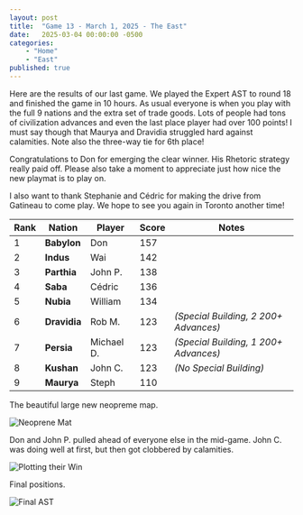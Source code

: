 ```yaml
---
layout: post
title:  "Game 13 - March 1, 2025 - The East"
date:   2025-03-04 00:00:00 -0500
categories: 
    - "Home"
    - "East"
published: true
---
```

Here are the results of our last game. We played the Expert AST to round 18 and finished the game in 10 hours. As usual everyone is when you play with the full 9 nations and the extra set of trade goods. Lots of people had tons of civilization advances and even the last place player had over 100 points! I must say though that Maurya and Dravidia struggled hard against calamities. Note also the three-way tie for 6th place!

Congratulations to Don for emerging the clear winner. His Rhetoric strategy really paid off. Please also take a moment to appreciate just how nice the new playmat is to play on.

I also want to thank Stephanie and Cédric for making the drive from Gatineau to come play. We hope to see you again in Toronto another time!

| Rank | Nation     | Player   | Score | Notes |
|------|------------|----------|-------|-------|
|   1  |**Babylon** |  Don     |  157  ||
|   2  |**Indus**   |  Wai     |  142  ||
|   3  |**Parthia** | John P.  |  138  ||
|   4  |**Saba**    | Cédric   |  136  ||
|   5  |**Nubia**   | William  |  134  ||
|   6  |**Dravidia**|  Rob M.  |  123  |*(Special Building, 2 200+ Advances)*|
|   7  |**Persia**  |Michael D.|  123  |*(Special Building, 1 200+ Advances)*|
|   8  |**Kushan**  | John C.  |  123  |*(No Special Building)*|
|   9  |**Maurya**  | Steph    |  110  ||

The beautiful large new neopreme map.

![Neoprene Mat](/assets/images/games/2025-03-04/photo1.jpeg)

Don and John P. pulled ahead of everyone else in the mid-game. John C. was doing well at first, but then got clobbered by calamities.

![Plotting their Win](/assets/images/games/2025-03-04/photo2.jpeg)

Final positions. 

![Final AST](/assets/images/games/2025-03-04/photo3.jpeg)
